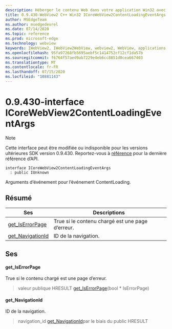 ```yaml
---
description: Héberger le contenu Web dans votre application Win32 avec le contrôle Microsoft Edge WebView2
title: 0.9.430-WebView2 C++ Win32 ICoreWebView2ContentLoadingEventArgs
author: MSEdgeTeam
ms.author: msedgedevrel
ms.date: 07/14/2020
ms.topic: reference
ms.prod: microsoft-edge
ms.technology: webview
keywords: IWebView2, IWebView2WebView, webview2, WebView, applications Win32, Win32, Edge, ICoreWebView2, ICoreWebView2Host, contrôle de navigateur, html Edge
ms.openlocfilehash: 95fa97268fb5695aebf5c1414752cf12cf1da57b
ms.sourcegitcommit: f6764f57aed9ab7229e4eb6cc8851d0cea667403
ms.translationtype: MT
ms.contentlocale: fr-FR
ms.lasthandoff: 07/15/2020
ms.locfileid: "10881143"
---
```

# 0.9.430-interface ICoreWebView2ContentLoadingEventArgs 

> [!NOTE]
> Cette interface peut être modifiée ou indisponible pour les versions ultérieures SDK version 0.9.430. Reportez-vous à [référence](../../../webview2-api-reference.md) pour la dernière référence d’API.

```
interface ICoreWebView2ContentLoadingEventArgs
  : public IUnknown
```

Arguments d’événement pour l’événement ContentLoading.

## Résumé

 Ses                        | Descriptions
--------------------------------|---------------------------------------------
[get_IsErrorPage](#get_iserrorpage) | True si le contenu chargé est une page d’erreur.
[get_NavigationId](#get_navigationid) | ID de la navigation.

## Ses

#### get_IsErrorPage 

True si le contenu chargé est une page d’erreur.

> valeur publique HRESULT [get_IsErrorPage](#get_iserrorpage)(bool * IsErrorPage)

#### get_NavigationId 

ID de la navigation.

> navigation_id [get_NavigationId](#get_navigationid)par le biais du public HRESULT

